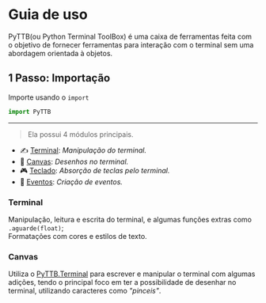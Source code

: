 # Guia de uso
PyTTB(ou Python Terminal ToolBox) é uma caixa de ferramentas feita com o objetivo de fornecer ferramentas para interação com o terminal sem uma abordagem orientada à objetos.

## 1 Passo: Importação
Importe usando o `import`
```py
import PyTTB
```
---
> Ela possui 4 módulos principais.
- ✍ [Terminal](modules/terminal.md): _Manipulação do terminal._
- 🎨 [Canvas](modules/canvas.md): _Desenhos no terminal._
- 🎮 [Teclado](modules/teclado.md): _Absorção de teclas pelo terminal._
- 🔔 [Eventos](modules/eventos.md): _Criação de eventos._

### Terminal
Manipulação, leitura e escrita do terminal, e algumas funções extras como `.aguarde(float)`;  
Formatações com cores e estilos de texto.

### Canvas
Utiliza o [PyTTB.Terminal](#terminal) para escrever e manipular o terminal com algumas adições, tendo o principal foco em ter a possibilidade de desenhar no terminal, utilizando caracteres como _"pinceis"_.